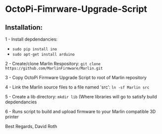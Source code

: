 # OctoPi-Fimrware-Upgrade-Script


## Installation:

1 - Install depdendancies:
   - `sudo pip install ino`
   - `sudo apt-get install arduino`
   
2 - Create/clone Marlin Respository:
  `git clone https://github.com/MarlinFirmware/Marlin.git`
  
3 - Copy OctoPi Firmware Upgrade Script to root of Marlin repository

4 - Link the Marlin source files to a file named 'src': `ln -sf Marlin src`

5 - Create a lib directory: `mkdir lib` (Where libraries will go to satisfy build depdendancies

6 - Runs script to build and upload firmware to your Marlin compatible 3D printer


Best Regards,
David Roth
